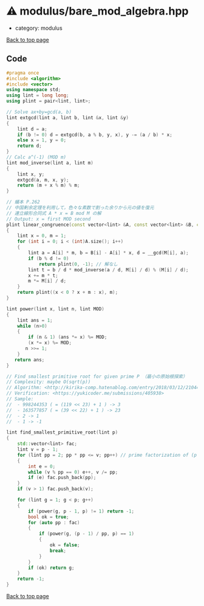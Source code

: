 <!-- mathjax config similar to math.stackexchange -->
<script type="text/javascript" async
  src="https://cdnjs.cloudflare.com/ajax/libs/mathjax/2.7.5/MathJax.js?config=TeX-MML-AM_CHTML">
</script>
<script type="text/x-mathjax-config">
  MathJax.Hub.Config({
    TeX: { equationNumbers: { autoNumber: "AMS" }},
    tex2jax: {
      inlineMath: [ ['$','$'] ],
      processEscapes: true
    },
    "HTML-CSS": { matchFontHeight: false },
    displayAlign: "left",
    displayIndent: "2em"
  });
</script>

<script type="text/javascript" src="https://cdnjs.cloudflare.com/ajax/libs/jquery/3.4.1/jquery.min.js"></script>
<script src="https://cdn.jsdelivr.net/npm/jquery-balloon-js@1.1.2/jquery.balloon.min.js" integrity="sha256-ZEYs9VrgAeNuPvs15E39OsyOJaIkXEEt10fzxJ20+2I=" crossorigin="anonymous"></script>
<script type="text/javascript" src="../../assets/js/copy-button.js"></script>
<link rel="stylesheet" href="../../assets/css/copy-button.css" />


# :warning: modulus/bare_mod_algebra.hpp
* category: modulus


[Back to top page](../../index.html)



## Code
```cpp
#pragma once
#include <algorithm>
#include <vector>
using namespace std;
using lint = long long;
using plint = pair<lint, lint>;

// Solve ax+by=gcd(a, b)
lint extgcd(lint a, lint b, lint &x, lint &y)
{
    lint d = a;
    if (b != 0) d = extgcd(b, a % b, y, x), y -= (a / b) * x;
    else x = 1, y = 0;
    return d;
}
// Calc a^(-1) (MOD m)
lint mod_inverse(lint a, lint m)
{
    lint x, y;
    extgcd(a, m, x, y);
    return (m + x % m) % m;
}

// 蟻本 P.262
// 中国剰余定理を利用して，色々な素数で割った余りから元の値を復元
// 連立線形合同式 A * x = B mod M の解
// Output: x = first MOD second
plint linear_congruence(const vector<lint> &A, const vector<lint> &B, const vector<lint> &M)
{
    lint x = 0, m = 1;
    for (int i = 0; i < (int)A.size(); i++)
    {
        lint a = A[i] * m, b = B[i] - A[i] * x, d = __gcd(M[i], a);
        if (b % d != 0)
            return plint(0, -1); // 解なし
        lint t = b / d * mod_inverse(a / d, M[i] / d) % (M[i] / d);
        x += m * t;
        m *= M[i] / d;
    }
    return plint((x < 0 ? x + m : x), m);
}

lint power(lint x, lint n, lint MOD)
{
    lint ans = 1;
    while (n>0)
    {
        if (n & 1) (ans *= x) %= MOD;
        (x *= x) %= MOD;
       n >>= 1;
    }
   return ans;
}

// Find smallest primitive root for given prime P （最小の原始根探索）
// Complexity: maybe O(sqrt(p))
// Algorithm: <http://kirika-comp.hatenablog.com/entry/2018/03/12/210446>
// Verification: <https://yukicoder.me/submissions/405938>
// Sample:
//  - 998244353 ( = (119 << 23) + 1 ) -> 3
//  - 163577857 ( = (39 << 22) + 1 ) -> 23
//  - 2 -> 1
//  - 1 -> -1

lint find_smallest_primitive_root(lint p)
{
    std::vector<lint> fac;
    lint v = p - 1;
    for (lint pp = 2; pp * pp <= v; pp++) // prime factorization of (p - 1)
    {
        int e = 0;
        while (v % pp == 0) e++, v /= pp;
        if (e) fac.push_back(pp);
    }
    if (v > 1) fac.push_back(v);

    for (lint g = 1; g < p; g++)
    {
        if (power(g, p - 1, p) != 1) return -1;
        bool ok = true;
        for (auto pp : fac)
        {
            if (power(g, (p - 1) / pp, p) == 1)
            {
                ok = false;
                break;
            }
        }
        if (ok) return g;
    }
    return -1;
}

```

[Back to top page](../../index.html)

